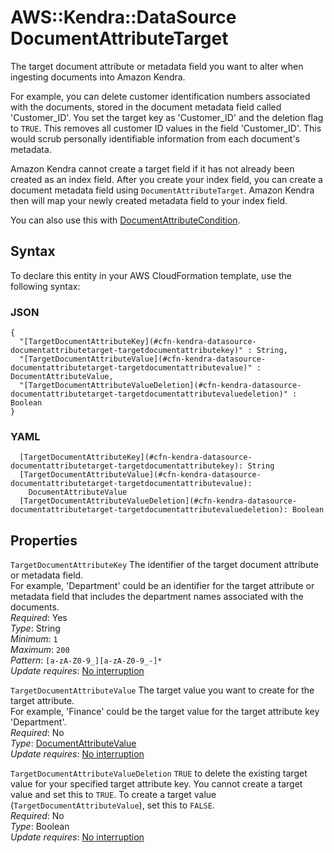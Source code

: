# AWS::Kendra::DataSource DocumentAttributeTarget<a name="aws-properties-kendra-datasource-documentattributetarget"></a>

The target document attribute or metadata field you want to alter when ingesting documents into Amazon Kendra\.

For example, you can delete customer identification numbers associated with the documents, stored in the document metadata field called 'Customer_ID'\. You set the target key as 'Customer_ID' and the deletion flag to `TRUE`\. This removes all customer ID values in the field 'Customer_ID'\. This would scrub personally identifiable information from each document's metadata\.

Amazon Kendra cannot create a target field if it has not already been created as an index field\. After you create your index field, you can create a document metadata field using `DocumentAttributeTarget`\. Amazon Kendra then will map your newly created metadata field to your index field\.

You can also use this with [DocumentAttributeCondition](https://docs.aws.amazon.com/kendra/latest/dg/API_DocumentAttributeCondition.html)\.

## Syntax<a name="aws-properties-kendra-datasource-documentattributetarget-syntax"></a>

To declare this entity in your AWS CloudFormation template, use the following syntax:

### JSON<a name="aws-properties-kendra-datasource-documentattributetarget-syntax.json"></a>

```
{
  "[TargetDocumentAttributeKey](#cfn-kendra-datasource-documentattributetarget-targetdocumentattributekey)" : String,
  "[TargetDocumentAttributeValue](#cfn-kendra-datasource-documentattributetarget-targetdocumentattributevalue)" : DocumentAttributeValue,
  "[TargetDocumentAttributeValueDeletion](#cfn-kendra-datasource-documentattributetarget-targetdocumentattributevaluedeletion)" : Boolean
}
```

### YAML<a name="aws-properties-kendra-datasource-documentattributetarget-syntax.yaml"></a>

```
  [TargetDocumentAttributeKey](#cfn-kendra-datasource-documentattributetarget-targetdocumentattributekey): String
  [TargetDocumentAttributeValue](#cfn-kendra-datasource-documentattributetarget-targetdocumentattributevalue):
    DocumentAttributeValue
  [TargetDocumentAttributeValueDeletion](#cfn-kendra-datasource-documentattributetarget-targetdocumentattributevaluedeletion): Boolean
```

## Properties<a name="aws-properties-kendra-datasource-documentattributetarget-properties"></a>

`TargetDocumentAttributeKey` <a name="cfn-kendra-datasource-documentattributetarget-targetdocumentattributekey"></a>
The identifier of the target document attribute or metadata field\.  
For example, 'Department' could be an identifier for the target attribute or metadata field that includes the department names associated with the documents\.  
_Required_: Yes  
_Type_: String  
_Minimum_: `1`  
_Maximum_: `200`  
_Pattern_: `[a-zA-Z0-9_][a-zA-Z0-9_-]*`  
_Update requires_: [No interruption](https://docs.aws.amazon.com/AWSCloudFormation/latest/UserGuide/using-cfn-updating-stacks-update-behaviors.html#update-no-interrupt)

`TargetDocumentAttributeValue` <a name="cfn-kendra-datasource-documentattributetarget-targetdocumentattributevalue"></a>
The target value you want to create for the target attribute\.  
For example, 'Finance' could be the target value for the target attribute key 'Department'\.  
_Required_: No  
_Type_: [DocumentAttributeValue](aws-properties-kendra-datasource-documentattributevalue.md)  
_Update requires_: [No interruption](https://docs.aws.amazon.com/AWSCloudFormation/latest/UserGuide/using-cfn-updating-stacks-update-behaviors.html#update-no-interrupt)

`TargetDocumentAttributeValueDeletion` <a name="cfn-kendra-datasource-documentattributetarget-targetdocumentattributevaluedeletion"></a>
`TRUE` to delete the existing target value for your specified target attribute key\. You cannot create a target value and set this to `TRUE`\. To create a target value \(`TargetDocumentAttributeValue`\), set this to `FALSE`\.  
_Required_: No  
_Type_: Boolean  
_Update requires_: [No interruption](https://docs.aws.amazon.com/AWSCloudFormation/latest/UserGuide/using-cfn-updating-stacks-update-behaviors.html#update-no-interrupt)
